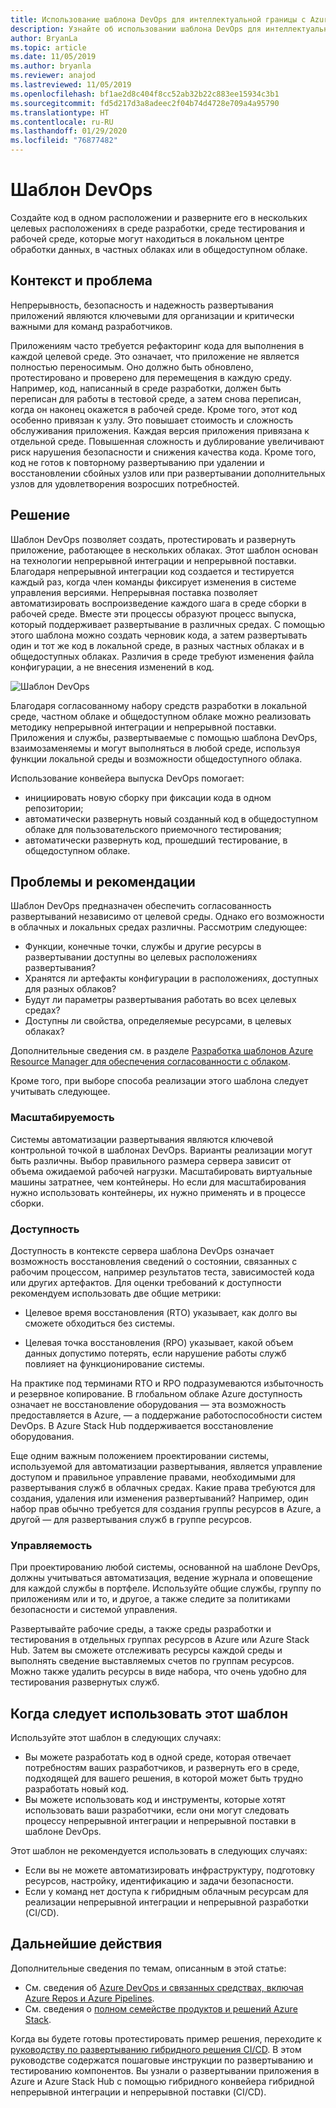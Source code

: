 ```yaml
---
title: Использование шаблона DevOps для интеллектуальной границы с Azure и Azure Stack Hub
description: Узнайте об использовании шаблона DevOps для интеллектуальной границы с Azure и Azure Stack Hub.
author: BryanLa
ms.topic: article
ms.date: 11/05/2019
ms.author: bryanla
ms.reviewer: anajod
ms.lastreviewed: 11/05/2019
ms.openlocfilehash: bf1ae2d8c404f8cc52ab32b22c883ee15934c3b1
ms.sourcegitcommit: fd5d217d3a8adeec2f04b74d4728e709a4a95790
ms.translationtype: HT
ms.contentlocale: ru-RU
ms.lasthandoff: 01/29/2020
ms.locfileid: "76877482"
---
```

# <a name="devops-pattern"></a>Шаблон DevOps

Создайте код в одном расположении и разверните его в нескольких целевых расположениях в среде разработки, среде тестирования и рабочей среде, которые могут находиться в локальном центре обработки данных, в частных облаках или в общедоступном облаке.

## <a name="context-and-problem"></a>Контекст и проблема

Непрерывность, безопасность и надежность развертывания приложений являются ключевыми для организации и критически важными для команд разработчиков.

Приложениям часто требуется рефакторинг кода для выполнения в каждой целевой среде. Это означает, что приложение не является полностью переносимым. Оно должно быть обновлено, протестировано и проверено для перемещения в каждую среду. Например, код, написанный в среде разработки, должен быть переписан для работы в тестовой среде, а затем снова переписан, когда он наконец окажется в рабочей среде. Кроме того, этот код особенно привязан к узлу. Это повышает стоимость и сложность обслуживания приложения. Каждая версия приложения привязана к отдельной среде. Повышенная сложность и дублирование увеличивают риск нарушения безопасности и снижения качества кода. Кроме того, код не готов к повторному развертыванию при удалении и восстановлении сбойных узлов или при развертывании дополнительных узлов для удовлетворения возросших потребностей.

## <a name="solution"></a>Решение

Шаблон DevOps позволяет создать, протестировать и развернуть приложение, работающее в нескольких облаках. Этот шаблон основан на технологии непрерывной интеграции и непрерывной поставки. Благодаря непрерывной интеграции код создается и тестируется каждый раз, когда член команды фиксирует изменения в системе управления версиями. Непрерывная поставка позволяет автоматизировать воспроизведение каждого шага в среде сборки в рабочей среде. Вместе эти процессы образуют процесс выпуска, который поддерживает развертывание в различных средах. С помощью этого шаблона можно создать черновик кода, а затем развертывать один и тот же код в локальной среде, в разных частных облаках и в общедоступных облаках. Различия в среде требуют изменения файла конфигурации, а не внесения изменений в код.

![Шаблон DevOps](media/pattern-cicd-pipeline/hybrid-ci-cd.png)

Благодаря согласованному набору средств разработки в локальной среде, частном облаке и общедоступном облаке можно реализовать методику непрерывной интеграции и непрерывной поставки. Приложения и службы, развертываемые с помощью шаблона DevOps, взаимозаменяемы и могут выполняться в любой среде, используя функции локальной среды и возможности общедоступного облака.

Использование конвейера выпуска DevOps помогает:

- инициировать новую сборку при фиксации кода в одном репозитории;
- автоматически развернуть новый созданный код в общедоступном облаке для пользовательского приемочного тестирования;
- автоматически развернуть код, прошедший тестирование, в общедоступном облаке.

## <a name="issues-and-considerations"></a>Проблемы и рекомендации

Шаблон DevOps предназначен обеспечить согласованность развертываний независимо от целевой среды. Однако его возможности в облачных и локальных средах различны. Рассмотрим следующее:

- Функции, конечные точки, службы и другие ресурсы в развертывании доступны во целевых расположениях развертывания?
- Хранятся ли артефакты конфигурации в расположениях, доступных для разных облаков?
- Будут ли параметры развертывания работать во всех целевых средах?
- Доступны ли свойства, определяемые ресурсами, в целевых облаках?

Дополнительные сведения см. в разделе [Разработка шаблонов Azure Resource Manager для обеспечения согласованности с облаком](https://docs.microsoft.com/azure/azure-resource-manager/templates-cloud-consistency).

Кроме того, при выборе способа реализации этого шаблона следует учитывать следующее.

### <a name="scalability"></a>Масштабируемость

Системы автоматизации развертывания являются ключевой контрольной точкой в шаблонах DevOps. Варианты реализации могут быть различны. Выбор правильного размера сервера зависит от объема ожидаемой рабочей нагрузки. Масштабировать виртуальные машины затратнее, чем контейнеры. Но если для масштабирования нужно использовать контейнеры, их нужно применять и в процессе сборки.

### <a name="availability"></a>Доступность

Доступность в контексте сервера шаблона DevOps означает возможность восстановления сведений о состоянии, связанных с рабочим процессом, например результатов теста, зависимостей кода или других артефактов. Для оценки требований к доступности рекомендуем использовать две общие метрики:

-   Целевое время восстановления (RTO) указывает, как долго вы сможете обходиться без системы.

-   Целевая точка восстановления (RPO) указывает, какой объем данных допустимо потерять, если нарушение работы служб повлияет на функционирование системы.

На практике под терминами RTO и RPO подразумеваются избыточность и резервное копирование. В глобальном облаке Azure доступность означает не восстановление оборудования — эта возможность предоставляется в Azure, — а поддержание работоспособности систем DevOps. В Azure Stack Hub поддерживается восстановление оборудования.

Еще одним важным положением проектировании системы, используемой для автоматизации развертывания, является управление доступом и правильное управление правами, необходимыми для развертывания служб в облачных средах. Какие права требуются для создания, удаления или изменения развертываний? Например, один набор прав обычно требуется для создания группы ресурсов в Azure, а другой — для развертывания служб в группе ресурсов.

### <a name="manageability"></a>Управляемость

При проектированию любой системы, основанной на шаблоне DevOps, должны учитываться автоматизация, ведение журнала и оповещение для каждой службы в портфеле. Используйте общие службы, группу по приложениям или и то, и другое, а также следите за политиками безопасности и системой управления.

Развертывайте рабочие среды, а также среды разработки и тестирования в отдельных группах ресурсов в Azure или Azure Stack Hub. Затем вы сможете отслеживать ресурсы каждой среды и выполнять сведение выставляемых счетов по группам ресурсов. Можно также удалить ресурсы в виде набора, что очень удобно для тестирования развернутых служб.

## <a name="when-to-use-this-pattern"></a>Когда следует использовать этот шаблон

Используйте этот шаблон в следующих случаях:

- Вы можете разработать код в одной среде, которая отвечает потребностям ваших разработчиков, и развернуть его в среде, подходящей для вашего решения, в которой может быть трудно разработать новый код.
- Вы можете использовать код и инструменты, которые хотят использовать ваши разработчики, если они могут следовать процессу непрерывной интеграции и непрерывной поставки в шаблоне DevOps.

Этот шаблон не рекомендуется использовать в следующих случаях:

- Если вы не можете автоматизировать инфраструктуру, подготовку ресурсов, настройку, идентификацию и задачи безопасности.
- Если у команд нет доступа к гибридным облачным ресурсам для реализации непрерывной интеграции и непрерывной разработки (CI/CD).

## <a name="next-steps"></a>Дальнейшие действия

Дополнительные сведения по темам, описанным в этой статье:
- См. сведения об [Azure DevOps и связанных средствах, включая Azure Repos и Azure Pipelines](/azure/devops).
- См. сведения о [полном семействе продуктов и решений Azure Stack](/azure-stack).

Когда вы будете готовы протестировать пример решения, переходите к [руководству по развертыванию гибридного решения CI/CD](https://aka.ms/hybriddevopsdeploy). В этом руководстве содержатся пошаговые инструкции по развертыванию и тестированию компонентов. Вы узнали о развертывании приложения в Azure и Azure Stack Hub с помощью гибридного конвейера гибридной непрерывной интеграции и непрерывной поставки (CI/CD).
